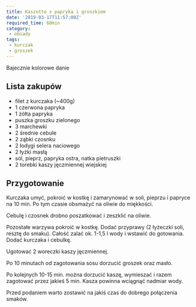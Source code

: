 ```yaml
---
title: Kaszotto z papryka i groszkiem
date: '2019-03-17T11:57:00Z'
required_time: 60min
category:
 - obiady
tags:
 - kurczak
 - groszek
---
```


Bajecznie kolorowe danie

<!---- splitter ---->

## Lista zakupów

- filet z kurczaka (~400g)
- 1 czerwona papryka
- 1 żółta papryka
- puszka groszku zielonego
- 3 marchewki
- 2 średnie cebule
- 2 ząbki czosnku
- 2 łodygi selera naciowego
- 2 łyżki masłą
- sól, pieprz, papryka ostra, natka pietruszki
- 2 torebki kaszy jęczmiennej wiejskiej

<!---- splitter ---->

## Przygotowanie

Kurczaka umyć, pokroić w kostkę i zamarynować w soli, pieprzu i papryce na 10 min. Po tym czasie obsmażyć na oliwie do miękkości.

Cebulę i czosnek drobno poszatkować i zeszklić na oliwie.

Pozostałe warzywa pokroić w kostkę. Dodać przyprawy (2 łyżeczki soli, resztę do smaku). Całość zalać ok. 1-1,5 l wody i wstawić do gotowania.
Dodać kurczaka i cebulkę.

Ugotować 2 woreczki kaszy jęczmiennej.

Po 10 minutach od zagotowania sosu dorzucić groszek oraz masło.

Po kolejnych 10-15 min. można dorzucić kaszę, wymieszać i razem zagotować przez jakieś 5 min. Kasza powinna wciągnąć nadmiar wody.

Przed podaniem warto zostawić na jakiś czas do dobrego połączenia smaków.

